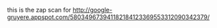 
this is the zap scan for http://google-gruyere.appspot.com/580349673941182184123369553312090342379/ 
